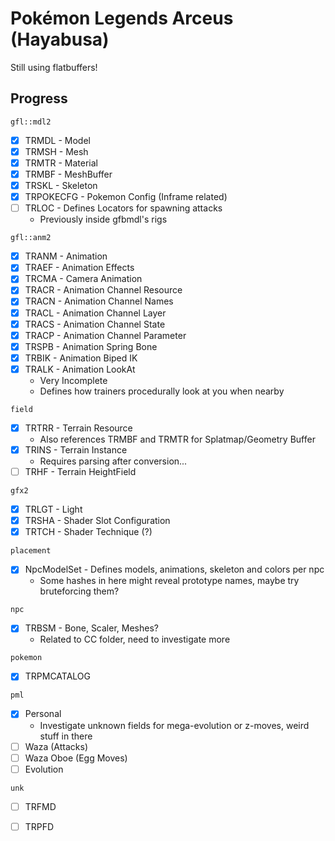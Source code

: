 # Pokémon Legends Arceus (Hayabusa)
Still using flatbuffers!

## Progress
`gfl::mdl2`
- [x] TRMDL - Model
- [x] TRMSH - Mesh
- [x] TRMTR - Material
- [x] TRMBF - MeshBuffer
- [x] TRSKL - Skeleton
- [x] TRPOKECFG - Pokemon Config (Inframe related)
- [ ] TRLOC - Defines Locators for spawning attacks
    - Previously inside gfbmdl's rigs

`gfl::anm2`
- [x] TRANM - Animation
- [x] TRAEF - Animation Effects
- [x] TRCMA - Camera Animation
- [X] TRACR - Animation Channel Resource
- [x] TRACN - Animation Channel Names
- [x] TRACL - Animation Channel Layer
- [x] TRACS - Animation Channel State
- [x] TRACP - Animation Channel Parameter
- [x] TRSPB - Animation Spring Bone
- [x] TRBIK - Animation Biped IK
- [x] TRALK - Animation LookAt
    - Very Incomplete
    - Defines how trainers procedurally look at you when nearby

`field`
- [x] TRTRR - Terrain Resource
    - Also references TRMBF and TRMTR for Splatmap/Geometry Buffer 
- [x] TRINS - Terrain Instance
    - Requires parsing after conversion...
- [ ] TRHF - Terrain HeightField

`gfx2`
- [x] TRLGT - Light
- [x] TRSHA - Shader Slot Configuration
- [x] TRTCH - Shader Technique (?)

`placement`
- [x] NpcModelSet - Defines models, animations, skeleton and colors per npc
    - Some hashes in here might reveal prototype names, maybe try bruteforcing them?

`npc`
- [x] TRBSM - Bone, Scaler, Meshes? 
    - Related to CC folder, need to investigate more

`pokemon`
- [x] TRPMCATALOG

`pml`
- [x] Personal
    - Investigate unknown fields for mega-evolution or z-moves, weird stuff in there
- [ ] Waza (Attacks)
- [ ] Waza Oboe (Egg Moves)
- [ ] Evolution

`unk`
- [ ] TRFMD
- [ ] TRPFD

